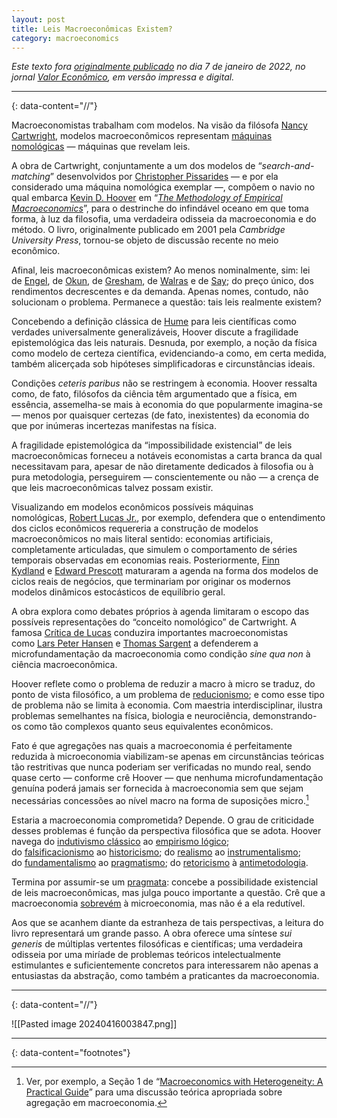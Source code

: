 ```yaml
---
layout: post
title: Leis Macroeconômicas Existem?
category: macroeconomics
---
```

_Este texto fora [originalmente publicado](https://valor.globo.com/eu-e/noticia/2022/01/07/leis-macroeconomicas-existem.ghtml) no dia 7 de janeiro de 2022, no jornal [Valor Econômico](https://valor.globo.com/), em versão impressa e digital._

---
{: data-content="//"}

Macroeconomistas trabalham com modelos. Na visão da filósofa [Nancy Cartwright](https://en.wikipedia.org/wiki/Nancy_Cartwright_(philosopher)), modelos macroeconômicos representam [máquinas nomológicas](https://www.jstor.org/stable/42970706) — máquinas que revelam leis.

A obra de Cartwright, conjuntamente a um dos modelos de “_search-and-matching_” desenvolvidos por [Christopher Pissarides](https://en.wikipedia.org/wiki/Christopher_A._Pissarides) — e por ela considerado uma máquina nomológica exemplar —, compõem o navio no qual embarca [Kevin D. Hoover](http://public.econ.duke.edu/~kdh9/) em “_[The Methodology of Empirical Macroeconomics](https://www.cambridge.org/us/academic/subjects/economics/macroeconomics-and-monetary-economics/methodology-empirical-macroeconomics?format=HB&isbn=9780521802727)_”, para o destrinche do infindável oceano em que toma forma, à luz da filosofia, uma verdadeira odisseia da macroeconomia e do método. O livro, originalmente publicado em 2001 pela _Cambridge University Press_, tornou-se objeto de discussão recente no meio econômico.

Afinal, leis macroeconômicas existem? Ao menos nominalmente, sim: lei de [Engel](https://en.wikipedia.org/wiki/Engel%27s_law), de [Okun](https://en.wikipedia.org/wiki/Okun%27s_law), de [Gresham](https://en.wikipedia.org/wiki/Gresham%27s_law), de [Walras](https://en.wikipedia.org/wiki/Walras%27s_law) e de [Say](https://en.wikipedia.org/wiki/Say%27s_law); do preço único, dos rendimentos decrescentes e da demanda. Apenas nomes, contudo, não solucionam o problema. Permanece a questão: tais leis realmente existem?

Concebendo a definição clássica de [Hume](https://plato.stanford.edu/entries/hume/) para leis científicas como verdades universalmente generalizáveis, Hoover discute a fragilidade epistemológica das leis naturais. Desnuda, por exemplo, a noção da física como modelo de certeza científica, evidenciando-a como, em certa medida, também alicerçada sob hipóteses simplificadoras e circunstâncias ideais.

Condições _ceteris paribus_ não se restringem à economia. Hoover ressalta como, de fato, filósofos da ciência têm argumentado que a física, em essência, assemelha-se mais à economia do que popularmente imagina-se — menos por quaisquer certezas (de fato, inexistentes) da economia do que por inúmeras incertezas manifestas na física.

A fragilidade epistemológica da “impossibilidade existencial” de leis macroeconômicas forneceu a notáveis economistas a carta branca da qual necessitavam para, apesar de não diretamente dedicados à filosofia ou à pura metodologia, perseguirem — conscientemente ou não — a crença de que leis macroeconômicas talvez possam existir.

Visualizando em modelos econômicos possíveis máquinas nomológicas, [Robert Lucas Jr.](https://en.wikipedia.org/wiki/Robert_Lucas_Jr.), por exemplo, defendera que o entendimento dos ciclos econômicos requereria a construção de modelos macroeconômicos no mais literal sentido: economias artificiais, completamente articuladas, que simulem o comportamento de séries temporais observadas em economias reais. Posteriormente, [Finn Kydland](https://en.wikipedia.org/wiki/Finn_E._Kydland) e [Edward Prescott](https://en.wikipedia.org/wiki/Edward_C._Prescott) maturaram a agenda na forma dos modelos de ciclos reais de negócios, que terminariam por originar os modernos modelos dinâmicos estocásticos de equilíbrio geral.

A obra explora como debates próprios à agenda limitaram o escopo das possíveis representações do “conceito nomológico” de Cartwright. A famosa [Crítica de Lucas](https://www.sciencedirect.com/science/article/abs/pii/S0167223176800036) conduzira importantes macroeconomistas como [Lars Peter Hansen](https://en.wikipedia.org/wiki/Lars_Peter_Hansen) e [Thomas Sargent](https://en.wikipedia.org/wiki/Thomas_J._Sargent) a defenderem a microfundamentação da macroeconomia como condição _sine qua non_ à ciência macroeconômica.

Hoover reflete como o problema de reduzir a macro à micro se traduz, do ponto de vista filosófico, a um problema de [reducionismo](https://plato.stanford.edu/entries/scientific-reduction/); e como esse tipo de problema não se limita à economia. Com maestria interdisciplinar, ilustra problemas semelhantes na física, biologia e neurociência, demonstrando-os como tão complexos quanto seus equivalentes econômicos.

Fato é que agregações nas quais a macroeconomia é perfeitamente reduzida à microeconomia viabilizam-se apenas em circunstâncias teóricas tão restritivas que nunca poderiam ser verificadas no mundo real, sendo quase certo — conforme crê Hoover — que nenhuma microfundamentação genuína poderá jamais ser fornecida à macroeconomia sem que sejam necessárias concessões ao nível macro na forma de suposições micro.[^1]

Estaria a macroeconomia comprometida? Depende. O grau de criticidade desses problemas é função da perspectiva filosófica que se adota. Hoover navega do [indutivismo clássico](https://plato.stanford.edu/entries/induction-problem/) ao [empirismo lógico](https://plato.stanford.edu/entries/logical-empiricism/#SomRepPar); do [falsificacionismo](https://plato.stanford.edu/entries/popper/#BasiStatFalsConv) ao [historicismo](https://plato.stanford.edu/entries/rationality-historicist/); do [realismo](https://plato.stanford.edu/entries/scientific-realism/) ao [instrumentalismo](https://en.wikipedia.org/wiki/Instrumentalism); do [fundamentalismo](https://www.jstor.org/stable/10.1086/377417) ao [pragmatismo](https://plato.stanford.edu/entries/pragmatism/); do [retoricismo](https://plato.stanford.edu/entries/economics/#RhetEcon) à [antimetodologia](https://plato.stanford.edu/entries/feyerabend/#AgaiMeth1970).

Termina por assumir-se um [pragmata](https://plato.stanford.edu/entries/pragmatism/): concebe a possibilidade existencial de leis macroeconômicas, mas julga pouco importante a questão. Crê que a macroeconomia [sobrevém](https://plato.stanford.edu/entries/supervenience/) à microeconomia, mas não é a ela redutível.

Aos que se acanhem diante da estranheza de tais perspectivas, a leitura do livro representará um grande passo. A obra oferece uma síntese _sui generis_ de múltiplas vertentes filosóficas e científicas; uma verdadeira odisseia por uma miríade de problemas teóricos intelectualmente estimulantes e suficientemente concretos para interessarem não apenas a entusiastas da abstração, como também a praticantes da macroeconomia.

---
{: data-content="//"}


![[Pasted image 20240416003847.png]]

---
{: data-content="footnotes"}

[^1]: Ver, por exemplo, a Seção 1 de “[Macroeconomics with Heterogeneity: A Practical Guide](https://www.richmondfed.org/~/media/richmondfedorg/publications/research/economic_quarterly/2011/q3/pdf/guvenen.pdf)” para uma discussão teórica apropriada sobre agregação em macroeconomia.